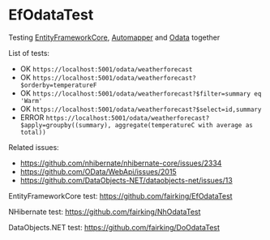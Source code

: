 # EfOdataTest

Testing [EntityFrameworkCore](https://github.com/dotnet/efcore), [Automapper](https://github.com/AutoMapper/AutoMapper) and [Odata](https://github.com/OData/WebApi) together

List of tests:
- OK `https://localhost:5001/odata/weatherforecast`
- OK `https://localhost:5001/odata/weatherforecast?$orderby=temperatureF`
- OK `https://localhost:5001/odata/weatherforecast?$filter=summary eq 'Warm'`
- OK `https://localhost:5001/odata/weatherforecast?$select=id,summary`
- ERROR `https://localhost:5001/odata/weatherforecast?$apply=groupby((summary), aggregate(temperatureC with average as total))`

Related issues: 
- https://github.com/nhibernate/nhibernate-core/issues/2334
- https://github.com/OData/WebApi/issues/2015
- https://github.com/DataObjects-NET/dataobjects-net/issues/13


EntityFrameworkCore test: https://github.com/fairking/EfOdataTest

NHibernate test: https://github.com/fairking/NhOdataTest

DataObjects.NET test: https://github.com/fairking/DoOdataTest
